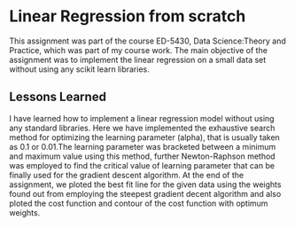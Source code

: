 
# Linear Regression from scratch

This assignment was part of the course ED-5430, Data Science:Theory and Practice, which was part of my course work. The main objective of the assignment was to implement the linear regression on a small data set without using any scikit learn libraries.


## Lessons Learned

I have learned how to implement a linear regression model without using any standard libraries. Here we have implemented the exhaustive search method for optimizing the learning parameter (alpha), that is usually taken as 0.1 or 0.01.The learning parameter was bracketed between a minimum and maximum value using this method, further Newton-Raphson method was employed to find the critical value of learning parameter that can be finally used for the gradient descent algorithm. At the end of the assignment, we ploted the best fit line for the given data using the weights found out from employing the steepest gradient decent algorithm and also ploted the cost function and contour of the cost function with optimum weights.
